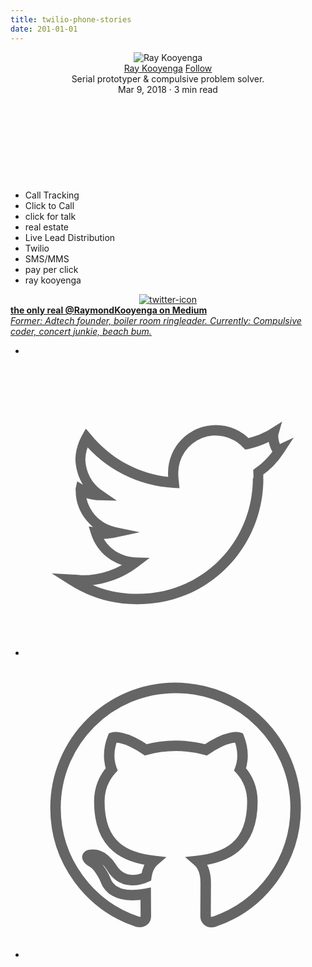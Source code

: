 ```yaml
---
title: twilio-phone-stories
date: 201-01-01
---
```

<article>
  <header>
    <picture>
      <img src="https://s3-us-west-2.amazonaws.com/s.cdpn.io/157359/profile/profile-80.jpg?1501553060" alt="Ray Kooyenga" class="avatar">
    </picture>
    <div class="author-info">
      <a href="https://github.com/rkooyenga">Ray Kooyenga</a>
      <a class="github-button" href="https://github.com/rkooyenga" aria-label="Follow @rkooyenga on GitHub">Follow</a>
      <div class="author-meta">Serial prototyper &amp; compulsive problem solver.
      </div>
      <div class="author-meta">Mar 9, 2018 · 3 min read</div>
    </div>
  </header>

  <br><br><br>

  <!--<script src="https://gist.github.com/deadflowers/91e4b171bb4dd54b128249c098d7cace.js?file=README.md"></script>-->
  <script src="https://gist.github.com/deadflowers/91e4b171bb4dd54b128249c098d7cace.js?file=liveleadrelanding.md"></script>
  <br>

  <ul class="tag-list">
    <li>Call Tracking</li>
    <li>Click to Call</li>
    <li>click for talk</li>
    <li>real estate</li>
    <li> Live Lead Distribution</li>
    <li>Twilio</li>
    <li>SMS/MMS</li>
    <li>pay per click</li>
    <li>ray kooyenga</li>
  </ul>
</article>
<article>
  <center>
    <a href="https://twitter.com/rayktweets" data-href="https://twitter.com/rayktweets" class="graf-imageAnchor" data-action="image-link" data-action-observe-only="true" rel="nofollow">
      <img data-src="https://cdn-images-1.medium.com/max/1160/1*2juC7PgZrSK4eKy5saNw_g.png" src="https://cdn-images-1.medium.com/max/1160/1*2juC7PgZrSK4eKy5saNw_g.png" alt="twitter-icon">
    </a>
  </center>
  <div name="4f39" id="4f39" class="graf graf--mixtapeEmbed graf-after--p">
    <a href="https://medium.com/@RaymondKooyenga/" data-href="https://medium.com/@RaymondKooyenga/" class="markup--anchor markup--mixtapeEmbed-anchor" title="https://medium.com/@RaymondKooyenga/" rel="nofollow"><strong class="markup--strong markup--mixtapeEmbed-strong">the only real @RaymondKooyenga on Medium</strong><br><em class="markup--em markup--mixtapeEmbed-em">Former: Adtech founder, boiler room ringleader. Currently: Compulsive coder, concert junkie, beach bum.</em></a>
    <a href="https://medium.com/@RaymondKooyenga/" class="js-mixtapeImage mixtapeImage u-ignoreBlock" data-media-id="98ab85b0ee4d98630fbdb8589e09ca75" data-thumbnail-img-id="0*1rLE6wd_3kJBzCWs." style="background-image: url(https://cdn-images-1.medium.com/fit/c/232/232/0*1rLE6wd_3kJBzCWs.);" alt="banner picture, profile owner Ray Kooyenga walking across the street Abbery Road London; @raymondkooyenga; @rayktweets; @rkooyenga"></a>
  </div>
</article>
<article>
  <ul class="social-list">
    <li></li>
    <li><a href="https://twitter.com/@rayktweets"><svg class="twitter-icon" viewBox="0 0 29 29">
          <path fill="rgba(0, 0, 0, .6)" d="M21.967 11.8c.018 5.93-4.607 11.18-11.177 11.18-2.172 0-4.25-.62-6.047-1.76l-.268.422-.038.5.186.013.168.012c.3.02.44.032.6.046 2.06-.026 3.95-.686 5.49-1.86l1.12-.85-1.4-.048c-1.57-.055-2.92-1.08-3.36-2.51l-.48.146-.05.5c.22.03.48.05.75.08.48-.02.87-.07 1.25-.15l2.33-.49-2.32-.49c-1.68-.35-2.91-1.83-2.91-3.55 0-.05 0-.01-.01.03l-.49-.1-.25.44c.63.36 1.35.57 2.07.58l1.7.04L7.4 13c-.978-.662-1.59-1.79-1.618-3.047a4.08 4.08 0 0 1 .524-1.8l-.825.07a12.188 12.188 0 0 0 8.81 4.515l.59.033-.06-.59v-.02c-.05-.43-.06-.63-.06-.87a3.617 3.617 0 0 1 6.27-2.45l.2.21.28-.06c1.01-.22 1.94-.59 2.73-1.09l-.75-.56c-.1.36-.04.89.12 1.36.23.68.58 1.13 1.17.85l-.21-.45-.42-.27c-.52.8-1.17 1.48-1.92 2L22 11l.016.28c.013.2.014.35 0 .52v.04zm.998.038c.018-.22.017-.417 0-.66l-.498.034.284.41a8.183 8.183 0 0 0 2.2-2.267l.97-1.48-1.6.755c.17-.08.3-.02.34.03a.914.914 0 0 1-.13-.292c-.1-.297-.13-.64-.1-.766l.36-1.254-1.1.695c-.69.438-1.51.764-2.41.963l.48.15a4.574 4.574 0 0 0-3.38-1.484 4.616 4.616 0 0 0-4.61 4.613c0 .29.02.51.08.984l.01.02.5-.06.03-.5c-3.17-.18-6.1-1.7-8.08-4.15l-.48-.56-.36.64c-.39.69-.62 1.48-.65 2.28.04 1.61.81 3.04 2.06 3.88l.3-.92c-.55-.02-1.11-.17-1.6-.45l-.59-.34-.14.67c-.02.08-.02.16 0 .24-.01 2.12 1.55 4.01 3.69 4.46l.1-.49-.1-.49c-.33.07-.67.12-1.03.14-.18-.02-.43-.05-.64-.07l-.76-.09.23.73c.57 1.84 2.29 3.14 4.28 3.21l-.28-.89a8.252 8.252 0 0 1-4.85 1.66c-.12-.01-.26-.02-.56-.05l-.17-.01-.18-.01L2.53 21l1.694 1.07a12.233 12.233 0 0 0 6.58 1.917c7.156 0 12.2-5.73 12.18-12.18l-.002.04z"></path>
        </svg></a></li>
    <li><a href="https://github.com/rkooyenga">
        <svg version="1.1" viewBox="-2 -2 20 20">
          <path stroke="rgba(0, 0, 0, .6)" stroke-width="0.7" fill="none" d="M8 0C3.58 0 0 3.58 0 8c0 3.54 2.29 6.53 5.47 7.59.4.07.55-.17.55-.38 0-.19-.01-.82-.01-1.49-2.01.37-2.53-.49-2.69-.94-.09-.23-.48-.94-.82-1.13-.28-.15-.68-.52-.01-.53.63-.01 1.08.58 1.23.82.72 1.21 1.87.87 2.33.66.07-.52.28-.87.51-1.07-1.78-.2-3.64-.89-3.64-3.95 0-.87.31-1.59.82-2.15-.08-.2-.36-1.02.08-2.12 0 0 .67-.21 2.2.82.64-.18 1.32-.27 2-.27.68 0 1.36.09 2 .27 1.53-1.04 2.2-.82 2.2-.82.44 1.1.16 1.92.08 2.12.51.56.82 1.27.82 2.15 0 3.07-1.87 3.75-3.65 3.95.29.25.54.73.54 1.48 0 1.07-.01 1.93-.01 2.2 0 .21.15.46.55.38A8.013 8.013 0 0 0 16 8c0-4.42-3.58-8-8-8z"></path>
        </svg>
      </a></li>
  </ul>

</article>
<footer>
  <!-- <picture>
      <img src="https://s3-us-west-2.amazonaws.com/s.cdpn.io/157359/profile/profile-80.jpg?1501553060" alt="Ray Kooyenga" class="avatar">
    </picture>
    <div class="author-info">
      <a href="https://github.com/deadflowers">Ray Kooyenga </a>
      <a class="github-button" href="https://github.com/deadflowers" aria-label="Follow @deadflowers on GitHub">Follow</a>
      <div class="author-meta">Serial prototyper &amp; compulsive problem solver
      </div>
     </div>
    -->
</footer>
<script async="" defer="" src="https://buttons.github.io/buttons.js">
</script>
<script>
  if (document.documentElement.clientWidth < 768) {
    document.querySelector("meta[name='viewport']").content = "width=768";
  }
</script>
<!-- 
<script>
  var frag = document.createDocumentFragment();
  var image = new Image();
  image.style = "display:inline;border-style:none;";
  image.rel = "nofollow";
  image.border = 0;
  image.height = 1;
  image.width = 1;
  image.src = "//ga-beacon.appspot.com/UA-105799300-1/codepen" + document.location.pathname + "?pixel&amp;useReferrer";
  frag.appendChild(image);
  document.body.appendChild(frag);
</script> -->
<noscript>
  <div style="display:inline;">
    <!-- <img height="1" width="1" style="display:none;border-style:none;" rel="nofollow" alt="" src="//ga-beacon.appspot.com/UA-105799300-1/pen?pixel&amp;useReferrer" /> -->
  </div>
</noscript>
